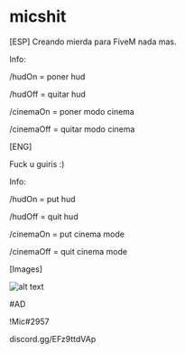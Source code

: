 # micshit


[ESP]
Creando mierda para FiveM nada mas.

Info:

/hudOn = poner hud

/hudOff = quitar hud

/cinemaOn = poner modo cinema

/cinemaOff = quitar modo cinema


[ENG]

Fuck u guiris :)

Info:

/hudOn = put hud

/hudOff = quit hud

/cinemaOn = put cinema mode

/cinemaOff = quit cinema mode



[Images]

![alt text](https://i.imgur.com/682LUd3.png)



#AD

!Mic#2957

discord.gg/EFz9ttdVAp
